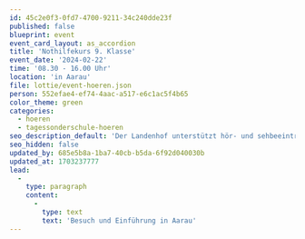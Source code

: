 ```yaml
---
id: 45c2e0f3-0fd7-4700-9211-34c240dde23f
published: false
blueprint: event
event_card_layout: as_accordion
title: 'Nothilfekurs 9. Klasse'
event_date: '2024-02-22'
time: '08.30 - 16.00 Uhr'
location: 'in Aarau'
file: lottie/event-hoeren.json
person: 552efae4-ef74-4aac-a517-e6c1ac5f4b65
color_theme: green
categories:
  - hoeren
  - tagessonderschule-hoeren
seo_description_default: 'Der Landenhof unterstützt hör- und sehbeeinträchtigte Kinder & Jugendliche in ihrem selbstbestimmten Leben durch Förderung ihrer Fähigkeiten & Entwicklung'
seo_hidden: false
updated_by: 685e5b8a-1ba7-40cb-b5da-6f92d040030b
updated_at: 1703237777
lead:
  -
    type: paragraph
    content:
      -
        type: text
        text: 'Besuch und Einführung in Aarau'
---
```

